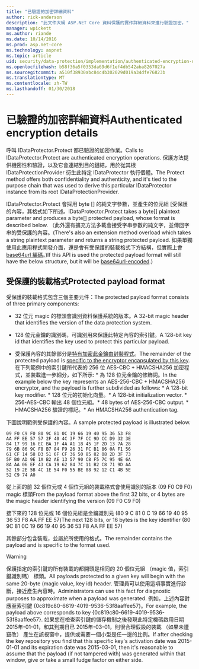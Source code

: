 ```yaml
---
title: "已驗證的加密詳細資料"
author: rick-anderson
description: "此文件大綱 ASP.NET Core 資料保護的實作詳細資料來進行驗證加密。"
manager: wpickett
ms.author: riande
ms.date: 10/14/2016
ms.prod: asp.net-core
ms.technology: aspnet
ms.topic: article
uid: security/data-protection/implementation/authenticated-encryption-details
ms.openlocfilehash: b58f36a5f0353da69d6f1ef4db542aba8267027a
ms.sourcegitcommit: a510f38930abc84c4b302029d019a34dfe76823b
ms.translationtype: MT
ms.contentlocale: zh-TW
ms.lasthandoff: 01/30/2018
---
```

# <a name="authenticated-encryption-details"></a><span data-ttu-id="c73cd-103">已驗證的加密詳細資料</span><span class="sxs-lookup"><span data-stu-id="c73cd-103">Authenticated encryption details</span></span>

<a name="data-protection-implementation-authenticated-encryption-details"></a>

<span data-ttu-id="c73cd-104">呼叫 IDataProtector.Protect 都已驗證的加密作業。</span><span class="sxs-lookup"><span data-stu-id="c73cd-104">Calls to IDataProtector.Protect are authenticated encryption operations.</span></span> <span data-ttu-id="c73cd-105">保護方法提供機密性和驗證，以及它會連結到目的鏈結，用於從其根 IDataProtectionProvider 衍生此特定 IDataProtector 執行個體。</span><span class="sxs-lookup"><span data-stu-id="c73cd-105">The Protect method offers both confidentiality and authenticity, and it's tied to the purpose chain that was used to derive this particular IDataProtector instance from its root IDataProtectionProvider.</span></span>

<span data-ttu-id="c73cd-106">IDataProtector.Protect 會採用 byte [] 的純文字參數，並產生的位元組 [受保護的內容，其格式如下所述。</span><span class="sxs-lookup"><span data-stu-id="c73cd-106">IDataProtector.Protect takes a byte[] plaintext parameter and produces a byte[] protected payload, whose format is described below.</span></span> <span data-ttu-id="c73cd-107">（此外還有擴充方法多載會接受字串參數的純文字，並傳回字串的受保護的內容。</span><span class="sxs-lookup"><span data-stu-id="c73cd-107">(There's also an extension method overload which takes a string plaintext parameter and returns a string protected payload.</span></span> <span data-ttu-id="c73cd-108">如果單獨使用此應用程式開發介面，還是會有受保護的裝載格式下方結構，但實際上會[base64url 編碼](https://tools.ietf.org/html/rfc4648#section-5)。)</span><span class="sxs-lookup"><span data-stu-id="c73cd-108">If this API is used the protected payload format will still have the below structure, but it will be [base64url-encoded](https://tools.ietf.org/html/rfc4648#section-5).)</span></span>

## <a name="protected-payload-format"></a><span data-ttu-id="c73cd-109">受保護的裝載格式</span><span class="sxs-lookup"><span data-stu-id="c73cd-109">Protected payload format</span></span>

<span data-ttu-id="c73cd-110">受保護的裝載格式包含三個主要元件：</span><span class="sxs-lookup"><span data-stu-id="c73cd-110">The protected payload format consists of three primary components:</span></span>

* <span data-ttu-id="c73cd-111">32 位元 magic 的標頭會識別資料保護系統的版本。</span><span class="sxs-lookup"><span data-stu-id="c73cd-111">A 32-bit magic header that identifies the version of the data protection system.</span></span>

* <span data-ttu-id="c73cd-112">128 位元金鑰的識別碼，可識別用來保護此特定內容的索引鍵。</span><span class="sxs-lookup"><span data-stu-id="c73cd-112">A 128-bit key id that identifies the key used to protect this particular payload.</span></span>

* <span data-ttu-id="c73cd-113">受保護內容的其餘部分是[特有加密此金鑰由封裝程式](subkeyderivation.md#data-protection-implementation-subkey-derivation)。</span><span class="sxs-lookup"><span data-stu-id="c73cd-113">The remainder of the protected payload is [specific to the encryptor encapsulated by this key](subkeyderivation.md#data-protection-implementation-subkey-derivation).</span></span> <span data-ttu-id="c73cd-114">在下列範例中的索引鍵所代表的 256 位 AES-CBC + HMACSHA256 加密程式，並裝載進一步細分，如下所示: \* 為 128 位元金鑰的修飾詞。</span><span class="sxs-lookup"><span data-stu-id="c73cd-114">In the example below the key represents an AES-256-CBC + HMACSHA256 encryptor, and the payload is further subdivided as follows: \* A 128-bit key modifier.</span></span> <span data-ttu-id="c73cd-115">\* 128 位元的初始化向量。</span><span class="sxs-lookup"><span data-stu-id="c73cd-115">\* A 128-bit initialization vector.</span></span> <span data-ttu-id="c73cd-116">\* 256-AES-CBC 輸出 48 個位元組。</span><span class="sxs-lookup"><span data-stu-id="c73cd-116">\* 48 bytes of AES-256-CBC output.</span></span> <span data-ttu-id="c73cd-117">\* HMACSHA256 驗證的標記。</span><span class="sxs-lookup"><span data-stu-id="c73cd-117">\* An HMACSHA256 authentication tag.</span></span>

<span data-ttu-id="c73cd-118">下圖說明範例受保護的內容。</span><span class="sxs-lookup"><span data-stu-id="c73cd-118">A sample protected payload is illustrated below.</span></span>

```
09 F0 C9 F0 80 9C 81 0C 19 66 19 40 95 36 53 F8
AA FF EE 57 57 2F 40 4C 3F 7F CC 9D CC D9 32 3E
84 17 99 16 EC BA 1F 4A A1 18 45 1F 2D 13 7A 28
79 6B 86 9C F8 B7 84 F9 26 31 FC B1 86 0A F1 56
61 CF 14 58 D3 51 6F CF 36 50 85 82 08 2D 3F 73
5F B0 AD 9E 1A B2 AE 13 57 90 C8 F5 7C 95 4E 6A
8A AA 06 EF 43 CA 19 62 84 7C 11 B2 C8 71 9D AA
52 19 2E 5B 4C 1E 54 F0 55 BE 88 92 12 C1 4B 5E
52 C9 74 A0
```

<span data-ttu-id="c73cd-119">從上面的前 32 個位元或 4 個位元組的裝載格式會使用識別的版本 (09 F0 C9 F0) magic 標頭</span><span class="sxs-lookup"><span data-stu-id="c73cd-119">From the payload format above the first 32 bits, or 4 bytes are the magic header identifying the version (09 F0 C9 F0)</span></span>

<span data-ttu-id="c73cd-120">接下來的 128 位元或 16 個位元組是金鑰識別元 (80 9 C 81 0 C 19 66 19 40 95 36 53 F8 AA FF EE 57)</span><span class="sxs-lookup"><span data-stu-id="c73cd-120">The next 128 bits, or 16 bytes is the key identifier (80 9C 81 0C 19 66 19 40 95 36 53 F8 AA FF EE 57)</span></span>

<span data-ttu-id="c73cd-121">其餘部分包含裝載，並屬於所使用的格式。</span><span class="sxs-lookup"><span data-stu-id="c73cd-121">The remainder contains the payload and is specific to the format used.</span></span>

>[!WARNING]
> <span data-ttu-id="c73cd-122">保護指定的索引鍵的所有裝載的都開頭是相同的 20 個位元組 （magic 值，索引鍵識別碼） 標頭。</span><span class="sxs-lookup"><span data-stu-id="c73cd-122">All payloads protected to a given key will begin with the same 20-byte (magic value, key id) header.</span></span> <span data-ttu-id="c73cd-123">管理員可以使用這項事實進行診斷，接近產生內容時。</span><span class="sxs-lookup"><span data-stu-id="c73cd-123">Administrators can use this fact for diagnostic purposes to approximate when a payload was generated.</span></span> <span data-ttu-id="c73cd-124">例如，上述內容對應至索引鍵 {0c819c80-6619-4019-9536-53f8aaffee57}。</span><span class="sxs-lookup"><span data-stu-id="c73cd-124">For example, the payload above corresponds to key {0c819c80-6619-4019-9536-53f8aaffee57}.</span></span> <span data-ttu-id="c73cd-125">如果您在檢查索引鍵的儲存機制之後發現此特定機碼啟用日期 2015年-01-01，和其到期日已 2015年-03-01，則很合理假設的裝載 （如果未遭竄改） 產生在該視窗中，提供或需要一個小型是任一邊的比例。</span><span class="sxs-lookup"><span data-stu-id="c73cd-125">If after checking the key repository you find that this specific key's activation date was 2015-01-01 and its expiration date was 2015-03-01, then it's reasonable to assume that the payload (if not tampered with) was generated within that window, give or take a small fudge factor on either side.</span></span>
